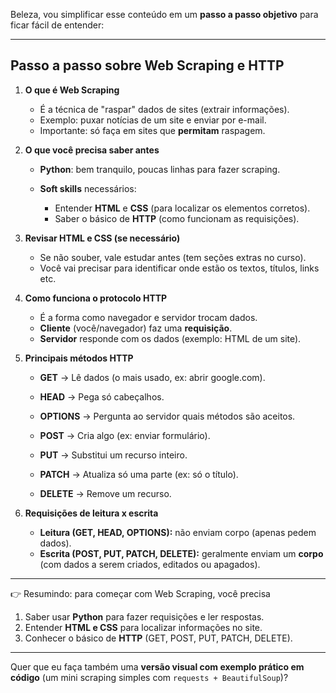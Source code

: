 Beleza, vou simplificar esse conteúdo em um **passo a passo objetivo** para ficar fácil de entender:

---

## Passo a passo sobre **Web Scraping e HTTP**

1. **O que é Web Scraping**

   * É a técnica de "raspar" dados de sites (extrair informações).
   * Exemplo: puxar notícias de um site e enviar por e-mail.
   * Importante: só faça em sites que **permitam** raspagem.

2. **O que você precisa saber antes**

   * **Python**: bem tranquilo, poucas linhas para fazer scraping.
   * **Soft skills** necessários:

     * Entender **HTML** e **CSS** (para localizar os elementos corretos).
     * Saber o básico de **HTTP** (como funcionam as requisições).

3. **Revisar HTML e CSS (se necessário)**

   * Se não souber, vale estudar antes (tem seções extras no curso).
   * Você vai precisar para identificar onde estão os textos, títulos, links etc.

4. **Como funciona o protocolo HTTP**

   * É a forma como navegador e servidor trocam dados.
   * **Cliente** (você/navegador) faz uma **requisição**.
   * **Servidor** responde com os dados (exemplo: HTML de um site).

5. **Principais métodos HTTP**

   * **GET** → Lê dados (o mais usado, ex: abrir google.com).

   * **HEAD** → Pega só cabeçalhos.

   * **OPTIONS** → Pergunta ao servidor quais métodos são aceitos.

   * **POST** → Cria algo (ex: enviar formulário).

   * **PUT** → Substitui um recurso inteiro.

   * **PATCH** → Atualiza só uma parte (ex: só o título).

   * **DELETE** → Remove um recurso.

6. **Requisições de leitura x escrita**

   * **Leitura (GET, HEAD, OPTIONS):** não enviam corpo (apenas pedem dados).
   * **Escrita (POST, PUT, PATCH, DELETE):** geralmente enviam um **corpo** (com dados a serem criados, editados ou apagados).

---

👉 Resumindo: para começar com Web Scraping, você precisa

1. Saber usar **Python** para fazer requisições e ler respostas.
2. Entender **HTML e CSS** para localizar informações no site.
3. Conhecer o básico de **HTTP** (GET, POST, PUT, PATCH, DELETE).

---

Quer que eu faça também uma **versão visual com exemplo prático em código** (um mini scraping simples com `requests + BeautifulSoup`)?
